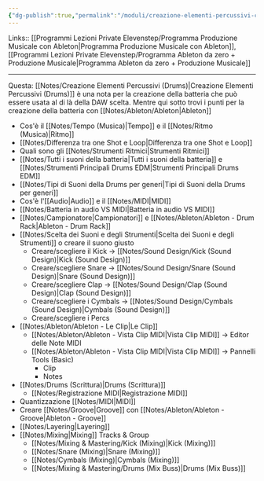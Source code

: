 ```yaml
---
{"dg-publish":true,"permalink":"/moduli/creazione-elementi-percussivi-con-ableton-drums-modulo/"}
---
```


Links:: [[Programmi Lezioni Private Elevenstep/Programma Produzione Musicale con Ableton\|Programma Produzione Musicale con Ableton]], [[Programmi Lezioni Private Elevenstep/Programma Ableton da zero + Produzione Musicale\|Programma Ableton da zero + Produzione Musicale]]

---
Questa: [[Notes/Creazione Elementi Percussivi (Drums)\|Creazione Elementi Percussivi (Drums)]] è una nota per la creazione della batteria che può essere usata al di là della DAW scelta. Mentre qui sotto trovi i punti per la creazione della batteria con [[Notes/Ableton/Ableton\|Ableton]] 


- Cos'è il [[Notes/Tempo (Musica)\|Tempo]] e il [[Notes/Ritmo (Musica)\|Ritmo]]
- [[Notes/Differenza tra one Shot e Loop\|Differenza tra one Shot e Loop]]
- Quali sono gli [[Notes/Strumenti Ritmici\|Strumenti Ritmici]]
- [[Notes/Tutti i suoni della batteria\|Tutti i suoni della batteria]] e [[Notes/Strumenti Principali Drums EDM\|Strumenti Principali Drums EDM]]
- [[Notes/Tipi di Suoni della Drums per generi\|Tipi di Suoni della Drums per generi]]
- Cos'è l'[[Audio\|Audio]] e il [[Notes/MIDI\|MIDI]]
- [[Notes/Batteria in audio VS MIDI\|Batteria in audio VS MIDI]]
- [[Notes/Campionatore\|Campionatori]] e [[Notes/Ableton/Ableton - Drum Rack\|Ableton - Drum Rack]]
- [[Notes/Scelta dei Suoni e degli Strumenti\|Scelta dei Suoni e degli Strumenti]] o creare il suono giusto
	- Creare/scegliere il Kick → [[Notes/Sound Design/Kick (Sound Design)\|Kick (Sound Design)]]
	- Creare/scegliere Snare → [[Notes/Sound Design/Snare (Sound Design)\|Snare (Sound Design)]]
	- Creare/scegliere Clap → [[Notes/Sound Design/Clap (Sound Design)\|Clap (Sound Design)]]
	- Creare/scegliere i Cymbals → [[Notes/Sound Design/Cymbals (Sound Design)\|Cymbals (Sound Design)]]
	- Creare/scegliere i Percs
- [[Notes/Ableton/Ableton - Le Clip\|Le Clip]] 
	- [[Notes/Ableton/Ableton - Vista Clip MIDI\|Vista Clip MIDI]] → Editor delle Note MIDI
	- [[Notes/Ableton/Ableton - Vista Clip MIDI\|Vista Clip MIDI]] → Pannelli Tools (Basic)
		- Clip
		- Notes
- [[Notes/Drums (Scrittura)\|Drums (Scrittura)]]
	- [[Notes/Registrazione MIDI\|Registrazione MIDI]]
- Quantizzazione [[Notes/MIDI\|MIDI]]
- Creare [[Notes/Groove\|Groove]] con [[Notes/Ableton/Ableton - Groove\|Ableton - Groove]]
- [[Notes/Layering\|Layering]]
- [[Notes/Mixing\|Mixing]] Tracks & Group
	- [[Notes/Mixing & Mastering/Kick (Mixing)\|Kick (Mixing)]]
	- [[Notes/Snare (Mixing)\|Snare (Mixing)]]
	- [[Notes/Cymbals (Mixing)\|Cymbals (Mixing)]]
	- [[Notes/Mixing & Mastering/Drums (Mix Buss)\|Drums (Mix Buss)]]


